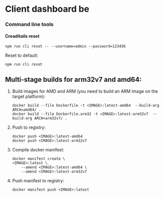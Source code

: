 # Client dashboard be

### Command line tools

#### Creaditails reset
```
npm run cli reset -- --username=admin --password=123456
```
Reset to default:
```
npm run cli reset
```

## Multi-stage builds for arm32v7 and amd64:

1. Build images for AMD and ARM (you need to build an ARM image on the target platform):

    ```
    docker build --file Dockerfile -t <IMAGE>:latest-amd64  --build-arg ARCH=amd64/ .
    docker build --file Dockerfile.arm32 -t <IMAGE>:latest-arm32v7  --build-arg ARCH=arm32v7/ .
    ```

2. Push to registry:

    ```
    docker push <IMAGE>:latest-amd64
    docker push <IMAGE>:latest-arm32v7
    ```

3. Compile docker manifest:

    ```
    docker manifest create \
    <IMAGE>:latest \
        --amend <IMAGE>:latest-amd64 \
        --amend <IMAGE>:latest-arm32v7
    ```

4. Push manifest to registry:

    ```
    docker manifest push <IMAGE>:latest
    ```